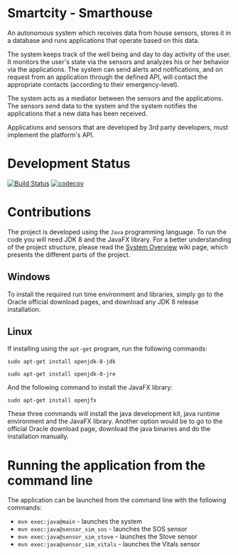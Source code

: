 # Smartcity - Smarthouse
An autonomous system which receives data from house sensors, stores it in a database and runs applications that operate based on this data.

The system keeps track of the well being and day to day activity of the user. It monitors the user's state via the sensors and analyzes his or her behavior via the applications. The system can send alerts and notifications, and on request from an application through the defined API, will contact the appropriate contacts (according to their emergency-level).

The system acts as a mediator between the sensors and the applications. The sensors send data to the system and the system notifies the applications that a new data has been received.

Applications and sensors that are developed by 3rd party developers, must implement the platform's API.

# Development Status
[![Build Status](https://travis-ci.org/TechnionYP5777/Smartcity-Smarthouse.svg?branch=master)](https://travis-ci.org/TechnionYP5777/Smartcity-Smarthouse)
[![codecov](https://codecov.io/gh/TechnionYP5777/Smartcity-Smarthouse/branch/master/graph/badge.svg)](https://codecov.io/gh/TechnionYP5777/Smartcity-Smarthouse)

# Contributions
The project is developed using the `Java` programming language. To run the code you will need JDK 8 and the JavaFX library. For a better understanding of the project structure, please read the [System Overview](https://github.com/TechnionYP5777/Smartcity-Smarthouse/wiki/The-Smart-House-System-Overview) wiki page, which presents the different parts of the project.

## Windows
To install the required run time environment and libraries, simply go to the Oracle official download pages, and download any JDK 8 release installation.

## Linux
If installing using the `apt-get` program, run the following commands:

`sudo apt-get install openjdk-8-jdk`

`sudo apt-get install openjdk-8-jre`

And the following command to install the JavaFX library:

`sudo apt-get install openjfx`

These three commands will install the java development kit, java runtime environment and the JavaFX library. Another option would be to go to the official Oracle download page, download the java binaries and do the installation manually.

# Running the application from the command line
The application can be launched from the command line with the following commands:
- `mvn exec:java@main` - launches the system
- `mvn exec:java@sensor_sim_sos` - launches the SOS sensor
- `mvn exec:java@sensor_sim_stove` - launches the Stove sensor
- `mvn exec:java@sensor_sim_vitals` - launches the Vitals sensor

